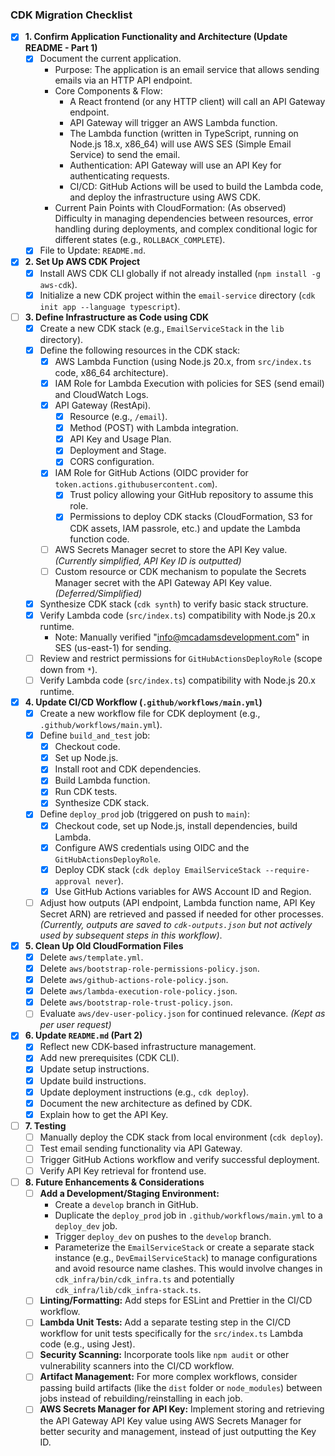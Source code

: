 ### CDK Migration Checklist

- [x] **1. Confirm Application Functionality and Architecture (Update README - Part 1)**
    - [x] Document the current application.
        - Purpose: The application is an email service that allows sending emails via an HTTP API endpoint.
        - Core Components & Flow:
            - A React frontend (or any HTTP client) will call an API Gateway endpoint.
            - API Gateway will trigger an AWS Lambda function.
            - The Lambda function (written in TypeScript, running on Node.js 18.x, x86_64) will use AWS SES (Simple Email Service) to send the email.
            - Authentication: API Gateway will use an API Key for authenticating requests.
            - CI/CD: GitHub Actions will be used to build the Lambda code, and deploy the infrastructure using AWS CDK.
        - Current Pain Points with CloudFormation: (As observed) Difficulty in managing dependencies between resources, error handling during deployments, and complex conditional logic for different states (e.g., `ROLLBACK_COMPLETE`).
    - [x] File to Update: `README.md`.

- [x] **2. Set Up AWS CDK Project**
    - [x] Install AWS CDK CLI globally if not already installed (`npm install -g aws-cdk`).
    - [x] Initialize a new CDK project within the `email-service` directory (`cdk init app --language typescript`).

- [ ] **3. Define Infrastructure as Code using CDK**
    - [x] Create a new CDK stack (e.g., `EmailServiceStack` in the `lib` directory).
    - [x] Define the following resources in the CDK stack:
        - [x] AWS Lambda Function (using Node.js 20.x, from `src/index.ts` code, x86_64 architecture).
        - [x] IAM Role for Lambda Execution with policies for SES (send email) and CloudWatch Logs.
        - [x] API Gateway (RestApi).
            - [x] Resource (e.g., `/email`).
            - [x] Method (POST) with Lambda integration.
            - [x] API Key and Usage Plan.
            - [x] Deployment and Stage.
            - [x] CORS configuration.
        - [x] IAM Role for GitHub Actions (OIDC provider for `token.actions.githubusercontent.com`).
            - [x] Trust policy allowing your GitHub repository to assume this role.
            - [x] Permissions to deploy CDK stacks (CloudFormation, S3 for CDK assets, IAM passrole, etc.) and update the Lambda function code.
        - [ ] AWS Secrets Manager secret to store the API Key value. *(Currently simplified, API Key ID is outputted)*
        - [ ] Custom resource or CDK mechanism to populate the Secrets Manager secret with the API Gateway API Key value. *(Deferred/Simplified)*
    - [x] Synthesize CDK stack (`cdk synth`) to verify basic stack structure.
    - [x] Verify Lambda code (`src/index.ts`) compatibility with Node.js 20.x runtime.
        - Note: Manually verified "info@mcadamsdevelopment.com" in SES (us-east-1) for sending.
    - [ ] Review and restrict permissions for `GitHubActionsDeployRole` (scope down from `*`).
    - [ ] Verify Lambda code (`src/index.ts`) compatibility with Node.js 20.x runtime.

- [x] **4. Update CI/CD Workflow (`.github/workflows/main.yml`)**
    - [x] Create a new workflow file for CDK deployment (e.g., `.github/workflows/main.yml`).
    - [x] Define `build_and_test` job:
        - [x] Checkout code.
        - [x] Set up Node.js.
        - [x] Install root and CDK dependencies.
        - [x] Build Lambda function.
        - [x] Run CDK tests.
        - [x] Synthesize CDK stack.
    - [x] Define `deploy_prod` job (triggered on push to `main`):
        - [x] Checkout code, set up Node.js, install dependencies, build Lambda.
        - [x] Configure AWS credentials using OIDC and the `GitHubActionsDeployRole`.
        - [x] Deploy CDK stack (`cdk deploy EmailServiceStack --require-approval never`).
        - [x] Use GitHub Actions variables for AWS Account ID and Region.
    - [ ] Adjust how outputs (API endpoint, Lambda function name, API Key Secret ARN) are retrieved and passed if needed for other processes. *(Currently, outputs are saved to `cdk-outputs.json` but not actively used by subsequent steps in this workflow)*.

- [x] **5. Clean Up Old CloudFormation Files**
    - [x] Delete `aws/template.yml`.
    - [x] Delete `aws/bootstrap-role-permissions-policy.json`.
    - [x] Delete `aws/github-actions-role-policy.json`.
    - [x] Delete `aws/lambda-execution-role-policy.json`.
    - [x] Delete `aws/bootstrap-role-trust-policy.json`.
    - [ ] Evaluate `aws/dev-user-policy.json` for continued relevance. *(Kept as per user request)*

- [x] **6. Update `README.md` (Part 2)**
    - [x] Reflect new CDK-based infrastructure management.
    - [x] Add new prerequisites (CDK CLI).
    - [x] Update setup instructions.
    - [x] Update build instructions.
    - [x] Update deployment instructions (e.g., `cdk deploy`).
    - [x] Document the new architecture as defined by CDK.
    - [x] Explain how to get the API Key.

- [ ] **7. Testing**
    - [ ] Manually deploy the CDK stack from local environment (`cdk deploy`).
    - [ ] Test email sending functionality via API Gateway.
    - [ ] Trigger GitHub Actions workflow and verify successful deployment.
    - [ ] Verify API Key retrieval for frontend use.

- [ ] **8. Future Enhancements & Considerations**
    - [ ] **Add a Development/Staging Environment:**
        - Create a `develop` branch in GitHub.
        - Duplicate the `deploy_prod` job in `.github/workflows/main.yml` to a `deploy_dev` job.
        - Trigger `deploy_dev` on pushes to the `develop` branch.
        - Parameterize the `EmailServiceStack` or create a separate stack instance (e.g., `DevEmailServiceStack`) to manage configurations and avoid resource name clashes. This would involve changes in `cdk_infra/bin/cdk_infra.ts` and potentially `cdk_infra/lib/cdk_infra-stack.ts`.
    - [ ] **Linting/Formatting:** Add steps for ESLint and Prettier in the CI/CD workflow.
    - [ ] **Lambda Unit Tests:** Add a separate testing step in the CI/CD workflow for unit tests specifically for the `src/index.ts` Lambda code (e.g., using Jest).
    - [ ] **Security Scanning:** Incorporate tools like `npm audit` or other vulnerability scanners into the CI/CD workflow.
    - [ ] **Artifact Management:** For more complex workflows, consider passing build artifacts (like the `dist` folder or `node_modules`) between jobs instead of rebuilding/reinstalling in each job.
    - [ ] **AWS Secrets Manager for API Key:** Implement storing and retrieving the API Gateway API Key value using AWS Secrets Manager for better security and management, instead of just outputting the Key ID.
